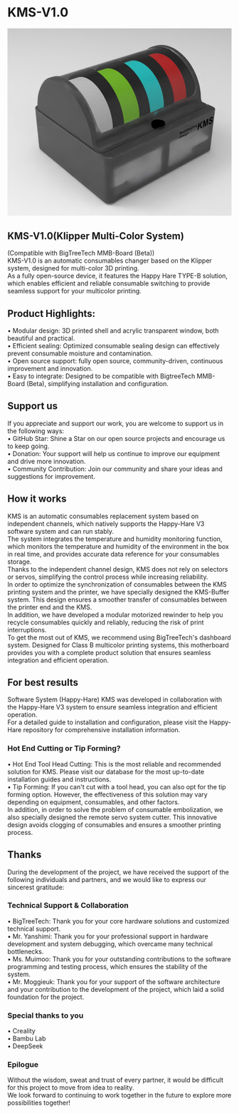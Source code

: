 # KMS-V1.0
![image](https://github.com/muzixiaoyang/KMS/blob/main/KMS-PNG.png)  
## KMS-V1.0(Klipper Multi-Color System)  
(Compatible with BigTreeTech MMB-Board (Beta))  
KMS-V1.0 is an automatic consumables changer based on the Klipper system, designed for multi-color 3D printing.   
As a fully open-source device, it features the Happy Hare TYPE-B solution, which enables efficient and reliable consumable switching to provide seamless support for your multicolor printing.

## Product Highlights:
 • Modular design: 3D printed shell and acrylic transparent window, both beautiful and practical.  
 • Efficient sealing: Optimized consumable sealing design can effectively prevent consumable moisture and contamination.  
 • Open source support: fully open source, community-driven, continuous improvement and innovation.  
 • Easy to integrate: Designed to be compatible with BigtreeTech MMB-Board (Beta), simplifying installation and configuration.  
## Support us
If you appreciate and support our work, you are welcome to support us in the following ways:  
• GitHub Star: Shine a Star on our open source projects and encourage us to keep going.  
• Donation: Your support will help us continue to improve our equipment and drive more innovation.  
• Community Contribution: Join our community and share your ideas and suggestions for improvement.  
## How it works
KMS is an automatic consumables replacement system based on independent channels, which natively supports the Happy-Hare V3 software system and can run stably.  
The system integrates the temperature and humidity monitoring function, which monitors the temperature and humidity of the environment in the box in real time, and provides accurate data reference for your consumables storage.  
Thanks to the independent channel design, KMS does not rely on selectors or servos, simplifying the control process while increasing reliability.  
In order to optimize the synchronization of consumables between the KMS printing system and the printer, we have specially designed the KMS-Buffer system. This design ensures a smoother transfer of consumables between the printer end and the KMS.   
In addition, we have developed a modular motorized rewinder to help you recycle consumables quickly and reliably, reducing the risk of print interruptions.  
To get the most out of KMS, we recommend using BigTreeTech's dashboard system. Designed for Class B multicolor printing systems, this motherboard provides you with a complete product solution that ensures seamless integration and efficient operation.
## For best results
Software System (Happy-Hare)
KMS was developed in collaboration with the Happy-Hare V3 system to ensure seamless integration and efficient operation.   
For a detailed guide to installation and configuration, please visit the Happy-Hare repository for comprehensive installation information.  
### Hot End Cutting or Tip Forming?
• Hot End Tool Head Cutting: This is the most reliable and recommended solution for KMS. Please visit our database for the most up-to-date installation guides and instructions.  
• Tip Forming: If you can't cut with a tool head, you can also opt for the tip forming option. However, the effectiveness of this solution may vary depending on equipment, consumables, and other factors.  
In addition, in order to solve the problem of consumable embolization, we also specially designed the remote servo system cutter. This innovative design avoids clogging of consumables and ensures a smoother printing process.  
## Thanks
During the development of the project, we have received the support of the following individuals and partners, and we would like to express our sincerest gratitude:
### Technical Support & Collaboration
• BigTreeTech: Thank you for your core hardware solutions and customized technical support.  
• Mr. Yanshimi: Thank you for your professional support in hardware development and system debugging, which overcame many technical bottlenecks.  
• Ms. Muimoo: Thank you for your outstanding contributions to the software programming and testing process, which ensures the stability of the system.  
• Mr. Moggieuk: Thank you for your support of the software architecture and your contribution to the development of the project, which laid a solid foundation for the project.  
### Special thanks to you
• Creality  
• Bambu Lab   
• DeepSeek  
### Epilogue
Without the wisdom, sweat and trust of every partner, it would be difficult for this project to move from idea to reality.   
We look forward to continuing to work together in the future to explore more possibilities together!

